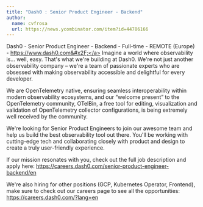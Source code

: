 ```yaml
---
title: "Dash0 : Senior Product Engineer - Backend"
author:
  name: cvfrosa
  url: https://news.ycombinator.com/item?id=44786166
---
```

Dash0 - Senior Product Engineer - Backend - Full-time - REMOTE (Europe) - <a href="https:&#x2F;&#x2F;www.dash0.com&#x2F;" rel="nofollow">https:&#x2F;&#x2F;www.dash0.com&#x2F;</a>
Imagine a world where observability is... well, easy. That&#x27;s what we&#x27;re building at Dash0. We&#x27;re not just another observability company – we&#x27;re a team of passionate experts who are obsessed with making observability accessible and delightful for every developer.

We are OpenTelemetry native, ensuring seamless interoperability within modern observability ecosystems, and our “welcome present” to the OpenTelemetry community, OTelBin, a free tool for editing, visualization and validation of OpenTelemetry collector configurations, is being extremely well received by the community.

We&#x27;re looking for Senior Product Engineers to join our awesome team and help us build the best observability tool out there. You&#x27;ll be working with cutting-edge tech and collaborating closely with product and design to create a truly user-friendly experience.

If our mission resonates with you, check out the full job description and apply here: <a href="https:&#x2F;&#x2F;careers.dash0.com&#x2F;senior-product-engineer-backend&#x2F;en" rel="nofollow">https:&#x2F;&#x2F;careers.dash0.com&#x2F;senior-product-engineer-backend&#x2F;en</a>

We&#x27;re also hiring for other positions (GCP, Kubernetes Operator, Frontend), make sure to check out our careers page to see all the opportunities: <a href="https:&#x2F;&#x2F;careers.dash0.com&#x2F;?lang=en" rel="nofollow">https:&#x2F;&#x2F;careers.dash0.com&#x2F;?lang=en</a>
<JobApplication />
